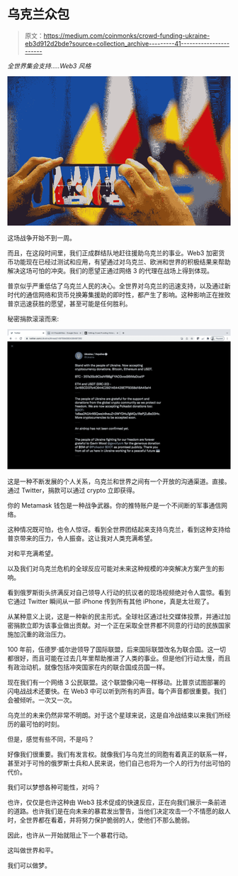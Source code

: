 # 乌克兰众包

> 原文：<https://medium.com/coinmonks/crowd-funding-ukraine-eb3d912d2bde?source=collection_archive---------41----------------------->

*全世界集会支持…..Web3 风格*

![](img/e6f2ec0df64a344e23953ac971b70581.png)

这场战争开始不到一周。

而且，在这段时间里，我们正成群结队地赶往援助乌克兰的事业。Web3 加密货币功能现在已经过测试和应用，有望通过对乌克兰、欧洲和世界的积极结果来帮助解决这场可怕的冲突。我们的愿望正通过网络 3 的代理在战场上得到体现。

普京似乎严重低估了乌克兰人民的决心。全世界对乌克兰的迅速支持，以及通过新时代的通信网络和货币兑换筹集援助的即时性，都产生了影响。这种影响正在挫败普京迅速获胜的愿望，甚至可能是任何胜利。

秘密捐款滚滚而来:

![](img/7a97021650b9149dde98e80b8b3b2cff.png)

这是一种不断发展的个人关系，乌克兰和世界之间有一个开放的沟通渠道。直接。通过 Twitter，捐款可以通过 crypto 立即获得。

你的 Metamask 钱包是一种战争武器。你的推特账户是一个不间断的军事通信网络。

这种情况既可怕，也令人惊讶。看到全世界团结起来支持乌克兰，看到这种支持给普京带来的压力，令人振奋。这让我对人类充满希望。

对和平充满希望。

以及我们对乌克兰危机的全球反应可能对未来这种规模的冲突解决方案产生的影响。

看到俄罗斯街头挤满反对自己领导人行动的抗议者的现场视频绝对令人震惊。看到它通过 Twitter 瞬间从一部 iPhone 传到所有其他 iPhone，真是太壮观了。

从某种意义上说，这是一种新的民主形式。全球社区通过社交媒体投票，并通过加密捐款立即为该事业做出贡献。对一个正在采取全世界都不同意的行动的民族国家施加沉重的政治压力。

100 年前，伍德罗·威尔逊领导了国际联盟，后来国际联盟改名为联合国。这一切都很好，而且可能在过去几年里帮助推进了人类的事业。但是他们行动太慢，而且有政治动机，就像包括冲突国家在内的联合国成员国一样。

现在我们有一个网络 3 公民联盟。这个联盟像闪电一样移动。比普京试图部署的闪电战战术还要快。在 Web3 中可以听到所有的声音。每个声音都很重要。我们会被倾听。一次又一次。

乌克兰的未来仍然非常不明朗。对于这个星球来说，这是自冷战结束以来我们所经历的最可怕的时刻。

但是，感觉有些不同，不是吗？

好像我们很重要。我们有发言权。就像我们与乌克兰的同胞有着真正的联系一样，甚至对于可怜的俄罗斯士兵和人民来说，他们自己也将为一个人的行为付出可怕的代价。

我们可以梦想各种可能性，对吗？

也许，仅仅是也许这种由 Web3 技术促成的快速反应，正在向我们展示一条前进的道路。也许我们是在向未来的暴君发出警告，当他们决定攻击一个不情愿的敌人时，全世界都在看着，并将努力保护脆弱的人，使他们不那么脆弱。

因此，也许从一开始就阻止下一个暴君行动。

这叫做世界和平。

我们可以做梦。